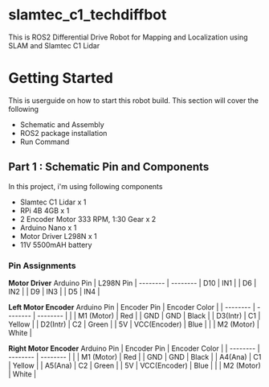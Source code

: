 # slamtec_c1_techdiffbot
This is ROS2 Differential Drive Robot for Mapping and Localization using SLAM and Slamtec C1 Lidar

# Getting Started

This is userguide on how to start  this robot build. This section will cover the following
* Schematic and Assembly
* ROS2 package installation
* Run Command

## Part 1 : Schematic Pin and Components

In this project, i'm using following components
* Slamtec C1 Lidar x 1
* RPi 4B 4GB x 1
* 2 Encoder Motor 333 RPM, 1:30 Gear x 2
* Arduino Nano x 1
* Motor Driver L298N x 1
* 11V 5500mAH battery

### Pin Assignments

**Motor Driver**
 Arduino Pin | L298N Pin
| -------- | --------
| D10      | IN1 |
| D6       | IN2 |
| D9       | IN3 |
| D5       | IN4 |


**Left Motor Encoder**
 Arduino Pin | Encoder Pin | Encoder Color | 
| -------- | --------      | --------      |
|          | M1 (Motor)    | Red           |
| GND      | GND           | Black         |
| D3(Intr) | C1            | Yellow        |
| D2(Intr) | C2            | Green         |
| 5V       | VCC(Encoder)  | Blue          |
|          | M2 (Motor)    | White         |

**Right Motor Encoder**
 Arduino Pin | Encoder Pin | Encoder Color | 
| -------- | --------      | --------      |
|          | M1 (Motor)    | Red           |
| GND      | GND           | Black         |
| A4(Ana)  | C1            | Yellow        |
| A5(Ana)  | C2            | Green         |
| 5V       | VCC(Encoder)  | Blue          |
|          | M2 (Motor)    | White         |
